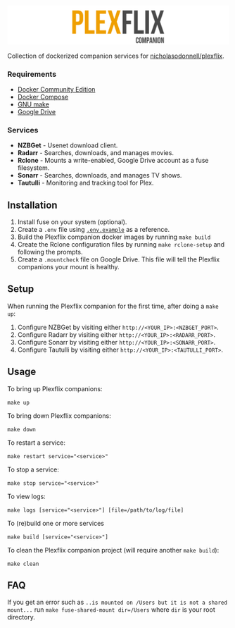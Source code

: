 <img src="logo/logo.png" />

Collection of dockerized companion services for [nicholasodonnell/plexflix](https://github.com/nicholasodonnell/plexflix).

### Requirements

- [Docker Community Edition](https://www.docker.com/community-edition)
- [Docker Compose](https://docs.docker.com/compose/)
- [GNU make](https://www.gnu.org/software/make/)
- [Google Drive](https://drive.google.com/)

### Services

- **NZBGet** - Usenet download client.
- **Radarr** - Searches, downloads, and manages movies.
- **Rclone** - Mounts a write-enabled, Google Drive account as a fuse filesystem.
- **Sonarr** - Searches, downloads, and manages TV shows.
- **Tautulli** - Monitoring and tracking tool for Plex.

## Installation

1. Install fuse on your system (optional).
2. Create a `.env` file using [`.env.example`](.env.example) as a reference.
3. Build the Plexflix companion docker images by running `make build`
4. Create the Rclone configuration files by running `make rclone-setup` and following the prompts.
5. Create a `.mountcheck` file on Google Drive. This file will tell the Plexflix companions your mount is healthy.

## Setup

When running the Plexflix companion for the first time, after doing a `make up`:

1. Configure NZBGet by visiting either `http://<YOUR_IP>:<NZBGET_PORT>`.
2. Configure Radarr by visiting either `http://<YOUR_IP>:<RADARR_PORT>`.
3. Configure Sonarr by visiting either `http://<YOUR_IP>:<SONARR_PORT>`.
4. Configure Tautulli by visiting either `http://<YOUR_IP>:<TAUTULLI_PORT>`.

## Usage

To bring up Plexflix companions:

```
make up
```

To bring down Plexflix companions:

```
make down
```

To restart a service:

```
make restart service="<service>"
```

To stop a service:

```
make stop service="<service>"
```

To view logs:

```
make logs [service="<service>"] [file=/path/to/log/file]
```

To (re)build one or more services

```
make build [service="<service>"]
```

To clean the Plexflix companion project (will require another `make build`):

```
make clean
```

## FAQ

If you get an error such as `..is mounted on /Users but it is not a shared mount...` run `make fuse-shared-mount dir=/Users` where `dir` is your root directory.
